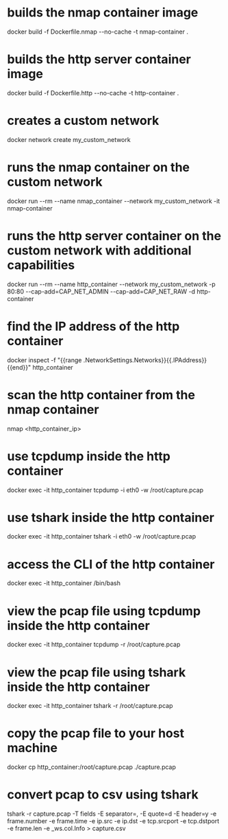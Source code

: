 # builds the nmap container image
docker build -f Dockerfile.nmap --no-cache -t nmap-container .

# builds the http server container image
docker build -f Dockerfile.http --no-cache -t http-container .

# creates a custom network
docker network create my_custom_network

# runs the nmap container on the custom network
docker run --rm --name nmap_container --network my_custom_network -it nmap-container

# runs the http server container on the custom network with additional capabilities
docker run --rm --name http_container --network my_custom_network -p 80:80 --cap-add=CAP_NET_ADMIN --cap-add=CAP_NET_RAW -d http-container

# find the IP address of the http container
docker inspect -f "{{range .NetworkSettings.Networks}}{{.IPAddress}}{{end}}" http_container

# scan the http container from the nmap container
nmap <http_container_ip>

# use tcpdump inside the http container
docker exec -it http_container tcpdump -i eth0 -w /root/capture.pcap

# use tshark inside the http container
docker exec -it http_container tshark -i eth0 -w /root/capture.pcap

# access the CLI of the http container
docker exec -it http_container /bin/bash

# view the pcap file using tcpdump inside the http container
docker exec -it http_container tcpdump -r /root/capture.pcap

# view the pcap file using tshark inside the http container
docker exec -it http_container tshark -r /root/capture.pcap

# copy the pcap file to your host machine
docker cp http_container:/root/capture.pcap ./capture.pcap

# convert pcap to csv using tshark
tshark -r capture.pcap -T fields -E separator=, -E quote=d -E header=y -e frame.number -e frame.time -e ip.src -e ip.dst -e tcp.srcport -e tcp.dstport -e frame.len -e _ws.col.Info > capture.csv